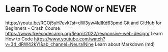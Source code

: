 # Learn To Code NOW or NEVER
https://youtu.be/RGOj5yH7evk?si=dW3yw4ldIKd63pmd Git and GitHub for Beginners - Crash Course
https://www.freecodecamp.org/learn/2022/responsive-web-design/ Learn How to Code 
https://www.youtube.com/watch?v=34_dRW42kYI&ab_channel=NeuralNine Learn about Markdown (md)
